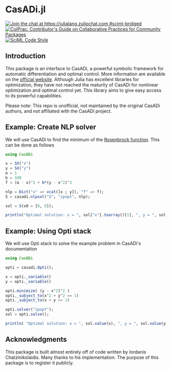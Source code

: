 # CasADi.jl

[![Join the chat at https://julialang.zulipchat.com #sciml-bridged](https://img.shields.io/static/v1?label=Zulip&message=chat&color=9558b2&labelColor=389826)](https://julialang.zulipchat.com/#narrow/stream/279055-sciml-bridged)
[![ColPrac: Contributor's Guide on Collaborative Practices for Community Packages](https://img.shields.io/badge/ColPrac-Contributor%27s%20Guide-blueviolet)](https://github.com/SciML/ColPrac)
[![SciML Code Style](https://img.shields.io/static/v1?label=code%20style&message=SciML&color=9558b2&labelColor=389826)](https://github.com/SciML/SciMLStyle)

## Introduction

This package is an interface to CasADi, a powerful symbolic framework for automatic differentiation and optimal control.
More information are available on the [official website](https://web.casadi.org).
Although Julia has excellent libraries for optimization, they have not reached the maturity of CasADi for nonlinear optimization and optimal control yet.
This library aims to give easy access to its powerful capabilities.

Please note: This repo is unofficial, not maintained by the original CasADi authors, and not affiliated with the CasADi project.

## Example: Create NLP solver

We will use CasADi to find the minimum of the [Rosenbrock function](https://en.wikipedia.org/wiki/Rosenbrock_function).
This can be done as follows

```julia
using CasADi

x = SX("x")
y = SX("y")
α = 1
b = 100
f = (α - x)^2 + b*(y - x^2)^2

nlp = Dict("x" => vcat([x ; y]), "f" => f);
S = casadi.nlpsol("S", "ipopt", nlp);

sol = S(x0 = [0, 0]);

println("Optimal solution: x = ", sol["x"].toarray()[1], ", y = ", sol["x"].toarray()[2])
```

## Example: Using Opti stack

We will use Opti stack to solve the example problem in CasADi's documentation
```julia
using CasADi

opti = casadi.Opti();

x = opti._variable()
y = opti._variable()

opti.minimize( (y - x^2)^2 )
opti._subject_to(x^2 + y^2 == 1)
opti._subject_to(x + y >= 1)

opti.solver("ipopt");
sol = opti.solve();

println( "Optimal solution: x = ", sol.value(x), ", y = ", sol.value(y) )
```

## Acknowledgments

This package is built almost entirely off of code written by Iordanis Chatzinikolaidis. Many thanks to his implementation. The purpose of this package is to register it publicly.
